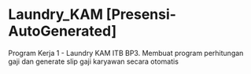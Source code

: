 # Laundry_KAM [Presensi-AutoGenerated]
Program Kerja 1 - Laundry KAM ITB BP3.
Membuat program perhitungan gaji dan generate slip gaji karyawan secara otomatis
